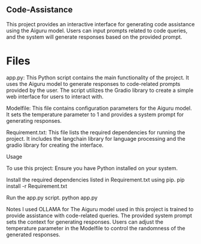 ## Code-Assistance
This project provides an interactive interface for generating code assistance using the Aiguru model. Users can input prompts related to code queries, and the system will generate responses based on the provided prompt.

# Files
app.py: This Python script contains the main functionality of the project. It uses the Aiguru model to generate responses to code-related prompts provided by the user. The script utilizes the Gradio library to create a simple web interface for users to interact with.

Modelfile: This file contains configuration parameters for the Aiguru model. It sets the temperature parameter to 1 and provides a system prompt for generating responses.

Requirement.txt: This file lists the required dependencies for running the project. It includes the langchain library for language processing and the gradio library for creating the interface.

Usage

To use this project:
Ensure you have Python installed on your system.

Install the required dependencies listed in Requirement.txt using pip.
pip install -r Requirement.txt

Run the app.py script.
python app.py

Notes
I used OLLAMA for The Aiguru model used in this project is trained to provide assistance with code-related queries.
The provided system prompt sets the context for generating responses.
Users can adjust the temperature parameter in the Modelfile to control the randomness of the generated responses.
